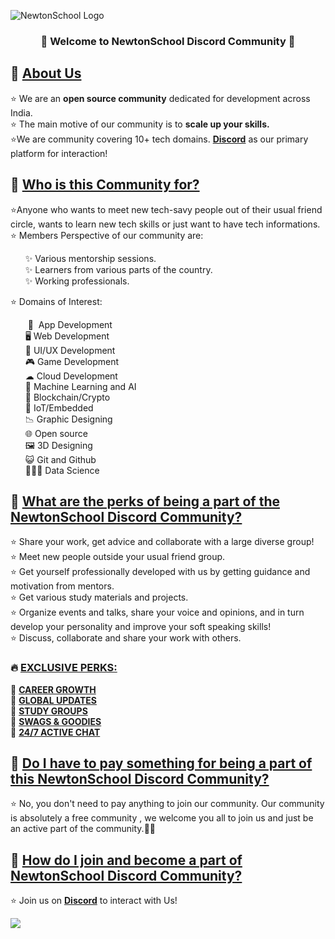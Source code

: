 ![NewtonSchool Logo](https://user-images.githubusercontent.com/85444889/193416596-01997da3-794b-4129-9718-06b8c7324fa6.png)

<h3 align="center">
🎉 Welcome to NewtonSchool Discord Community 🎉
</h3>


<h2>📌 <ins>About Us</ins></h2>
<p>
    ⭐ We are an <b>open source community</b> dedicated for development across India. <br>
    ⭐ The main motive of our community is to <b>scale up your skills.</b> <br>
    ⭐We are community covering 10+ tech domains. <b><a href="https://discord.gg/4fypaydKXq">Discord</a></b> as our primary platform for interaction! <br>
</p>


<h2>📌 <ins>Who is this Community for?</ins></h2>
<p>
    ⭐Anyone who wants to meet new tech-savy people out of their usual friend circle, wants to learn new tech skills or just want to have tech informations.<br>
    ⭐   Members Perspective of our community are: <br> 
<!-- <p style="text-indent: 200px"> -->
    <ul>
        ✨ Various mentorship sessions. <br> 
        ✨ Learners from various parts of the country. <br> 
        ✨ Working professionals. <br>
         </ul>
    ⭐ Domains of Interest:
    <ul>       
        &nbsp;📱 &nbsp;App Development <br> 
        🖥️ Web Development <br> 
        🎨 UI/UX Development <br> 
        🎮 Game Development <br> 
        ☁  Cloud Development <br> 
        🧠 Machine Learning and AI <br> 
        🔗 Blockchain/Crypto <br> 
        🤖 IoT/Embedded <br> 
        📉 Graphic Designing <br>
        🌐 Open source <br>
        🖼  3D Designing <br>
        😺 Git and Github <br>
        👨🏻‍💻  Data Science <br>
    </ul>
    </p>
    
    
    
<h2>📌 <ins>What are the perks of being a part of the NewtonSchool Discord Community?</ins></h2>
<p>
    ⭐ Share your work, get advice and collaborate with a large diverse group! <br> 
    ⭐ Meet new people outside your usual friend group.<br>
    ⭐ Get yourself professionally developed with us by getting guidance and motivation from mentors. <br> 
    ⭐ Get various study materials and  projects. <br> 
    ⭐ Organize events and talks, share your voice and opinions, and in turn develop your personality and improve your soft speaking skills! <br>
    ⭐ Discuss, collaborate and share your work with others.
<br> 
    <h3>🔥 <ins>EXCLUSIVE PERKS:</ins></h3>
    🚀 <b><ins>CAREER GROWTH</ins></b> <br>
    🚀 <b><ins>GLOBAL UPDATES</ins></b> <br>
    🚀 <b><ins>STUDY GROUPS</ins></b> <br>
    🚀 <b><ins>SWAGS & GOODIES</ins></b> <br>
    🚀 <b><ins>24/7 ACTIVE CHAT</ins></b> <br>
</p>

<h2>📌 <ins>Do I have to pay something for being a part of this NewtonSchool Discord Community?</ins></h2>
<p>
    ⭐ No, you don't need to pay anything to join our community. Our community is absolutely a free community , we welcome you all to join us and just be an active part of the community.🥳🥳
</p>


<h2>📌 <ins>How do I join and become a part of NewtonSchool Discord Community</a>?</ins></h2>
<p>
    ⭐ Join us on <b><a href="https://discord.gg/4fypaydKXq">Discord</a></b> to interact with Us! <br>
   
</p>


![](https://user-images.githubusercontent.com/73097560/115834477-dbab4500-a447-11eb-908a-139a6edaec5c.gif)

<!-- <div align="center">
    
<h2 align="center"> 🔗 Connect with Us </h2>
    
[<img alt="NewtonSchool Discord | Mail" width="80px" src="https://img.shields.io/badge/-Gmail-000000?logo=gmail&Color=0A66C2&style=flat-square" />](mailto:
    [<img alt="NewtonSchool Discord| LinkedIn" width="100px" src="https://img.shields.io/badge/-LinkedIn-000000?logo=linkedin&Color=0A66C2&style=flat-square" />](https://www.linkedin.com/company/)
    [<img alt="NewtonSchool Discord| Instagram" width="100px" src="https://img.shields.io/badge/-Instagram-000000?logo=instagram&Color=0A66C2&style=flat-square" />](https://instagram.com/
    [<img alt="NewtonSchool Discord | Twitter" width="92px" src="https://img.shields.io/badge/-Twitter-000000?logo=twitter&Color=0A66C2&style=flat-square" />](https://twitter.com/)
    
</div>
 -->
